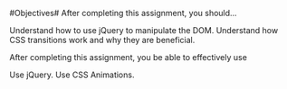 #Objectives#
After completing this assignment, you should…

Understand how to use jQuery to manipulate the DOM.
Understand how CSS transitions work and why they are beneficial.

After completing this assignment, you be able to effectively use

Use jQuery.
Use CSS Animations.
